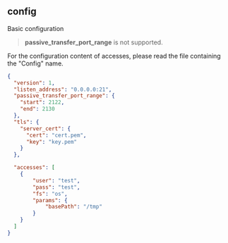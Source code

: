## config

Basic configuration 

> **passive_transfer_port_range** is not supported.

For the configuration content of accesses, please read the file containing the "Config" name.

```json
{
  "version": 1,
  "listen_address": "0.0.0.0:21",
  "passive_transfer_port_range": {
    "start": 2122,
    "end": 2130
  },
  "tls": {
    "server_cert": {
      "cert": "cert.pem",
      "key": "key.pem"
    }
  },

  "accesses": [
    {    
        "user": "test",
        "pass": "test",
        "fs": "os",
        "params": {
            "basePath": "/tmp"
        }
    }
  ]
}
```
